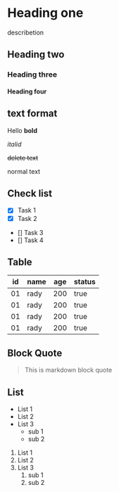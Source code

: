 # Heading one 
describetion 
## Heading two
### Heading three
#### Heading four

## text format 

Hello **bold**

*italid*

~~delete text~~

normal text

## Check list
- [x] Task 1
- [x] Task 2
- [] Task 3
- [] Task 4

## Table
|id | name | age | status |
|---|------|-----|--------|
|01 | rady | 200 | true   |
|01 | rady | 200 | true   |
|01 | rady | 200 | true   |
|01 | rady | 200 | true   |

## Block Quote

> This is markdown block quote

## List
- List 1
- List 2
- List 3
    - sub 1
    - sub 2

1. List 1
1. List 2
1. List 3
    1. sub 1
    1. sub 2